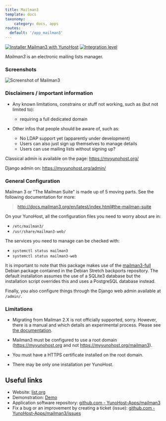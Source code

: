 ```yaml
---
title: Mailman3
template: docs
taxonomy:
    category: docs, apps
routes:
  default: '/app_mailman3'
---
```


[![Installer Mailman3 with YunoHost](https://install-app.yunohost.org/install-with-yunohost.svg)](https://install-app.yunohost.org/?app=mailman3) [![Integration level](https://dash.yunohost.org/integration/mailman3.svg)](https://dash.yunohost.org/appci/app/mailman3)

*Mailman3* is an electronic mailing lists manager.

### Screenshots

![Screenshot of Mailman3](./doc/screenshots/screenshot1.webp)

### Disclaimers / important information

* Any known limitations, constrains or stuff not working, such as (but not limited to):
    * requiring a full dedicated domain

* Other infos that people should be aware of, such as:
    * No LDAP support yet (apparently under development)
    * Users can also just sign up themselves to manage details
    * Users can use mailing lists without signing up?

Classical admin is available on the page: https://myyunohost.org/

Django admin on: https://myyunohost.org/admin/

### General Configuration

Mailman 3 or "The Mailman Suite" is made up of 5 moving parts. See the following documentation for more:

> http://docs.mailman3.org/en/latest/index.html#the-mailman-suite

On your YunoHost, all the configuration files you need to worry about are in:

* `/etc/mailman3/`
* `/usr/share/mailman3-web/`

The services you need to manage can be checked with:

* `systemctl status mailman3`
* `systemctl status mailman3-web`

It is important to note that this package makes use of the [mailman3-full](http://docs.mailman3.org/en/latest/prodsetup.html#distribution-packages) Debian package contained in the Debian Stretch backports repository. The default installation assumes the use of a SQLite3 database but the installation script overrides this and uses a PostgreSQL database instead.

Finally, you also configure things through the Django web admin available at `/admin/`.

### Limitations

* Migrating from Mailman 2.X is not officially supported, sorry. However, there is a manual and
  which details an experimental process. Please see [the documentation](https://docs.mailman3.org/en/latest/migration.html).

* Mailman3 must be configured to use a root domain (https://myyunohost.org and not https://myyunohost.org/mailman3).

* You must have a HTTPS certificate installed on the root domain.

* There may be only one installation per YunoHost.

## Useful links

+ Website: [list.org](https://www.list.org/)
+ Demonstration: [Demo](https://lists.mailman3.org/mailman3/lists/)
+ Application software repository: [github.com - YunoHost-Apps/mailman3](https://github.com/YunoHost-Apps/mailman3_ynh)
+ Fix a bug or an improvement by creating a ticket (issue): [github.com - YunoHost-Apps/mailman3/issues](https://github.com/YunoHost-Apps/mailman3_ynh/issues)
